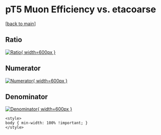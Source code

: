 # pT5 Muon Efficiency vs. etacoarse

[[back to main](./)]



## Ratio

[![Ratio](../mtv/var/pT5_13_eff_etacoarse.png){ width=600px }](../mtv/var/pT5_13_eff_etacoarse.pdf)

## Numerator

[![Numerator](../mtv/num/pT5_13_eff_etacoarse_num0.png){ width=600px }](../mtv/num/pT5_13_eff_etacoarse_num0.pdf)

## Denominator

[![Denominator](../mtv/den/pT5_13_eff_etacoarse_den.png){ width=600px }](../mtv/den/pT5_13_eff_etacoarse_den.pdf)


``` {=html}
<style>
body { min-width: 100% !important; }
</style>
```
